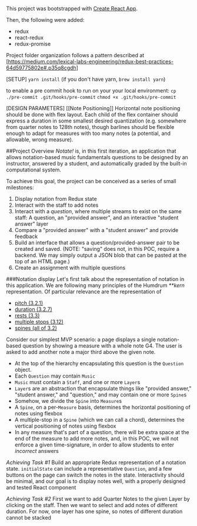 This project was bootstrapped with [Create React App](https://github.com/facebookincubator/create-react-app).

Then, the following were added:
* redux
* react-redux
* redux-promise

Project folder organization follows a pattern described at [https://medium.com/lexical-labs-engineering/redux-best-practices-64d59775802e#.p35q8cgdh]

[SETUP]
`yarn install`
(if you don't have yarn, `brew install yarn`)

to enable a pre commit hook to run on your your local environment:
`cp ./pre-commit .git/hooks/pre-commit`
`chmod +x .git/hooks/pre-commit`

[DESIGN PARAMETERS]
[[Note Positioning]]
Horizontal note positioning should be done with flex layout. Each child of the flex container should express a duration in some smallest desired quantization (e.g. somewhere from quarter notes to 128th notes), though barlines should be flexible enough to adapt for measures with too many notes (a potential, and allowable, wrong measure).


##Project Overview
_Notate!_ is, in this first iteration, an application that allows notation-based
music fundamentals questions to be designed by an instructor, answered by a student,
and automatically graded by the built-in computational system.

To achieve this goal, the project can be conceived as a series of small milestones:
1. Display notation from Redux state
2. Interact with the staff to add notes
3. Interact with a _question_, where multiple streams to exist on the same staff: A question, an "provided answer",
   and an interactive "student answer" layer
4. Compare a "provided answer" with a "student answer" and provide feedback
5. Build an interface that allows a question/provided-answer pair to be created and saved.
   (NOTE: "saving" does not, in this POC, require a backend. We may simply output a JSON blob
   that can be pasted at the top of an HTML page.)
6. Create an assignment with multiple questions

###Notation display
Let's first talk about the representation of notation in this application.
We are following many principles of the Humdrum _**kern_ representation.
Of particular relevance are the representation of
- [pitch (3.2.1)](http://www.music-cog.ohio-state.edu/Humdrum/representations/kern.html#Pitch)
- [duration (3.2.7)](http://www.music-cog.ohio-state.edu/Humdrum/representations/kern.html#Duration)
- [rests (3.3)](http://www.music-cog.ohio-state.edu/Humdrum/representations/kern.html#Rests)
- [multiple stops (3.12)](http://www.music-cog.ohio-state.edu/Humdrum/representations/kern.html#Multiple%20Stops)
- [spines (all of 3.2)](http://www.music-cog.ohio-state.edu/Humdrum/representations/kern.html#Humdrum)

Consider our simplest MVP scenario: a page displays a single notation-based question by showing
a measure with a whole note G4. The user is asked to add another note a major third above the given note.

- At the top of the hierarchy encapsulating this question is the `Question` object.
- Each `Question` may contain `Music`
- `Music` must contain a `Staff`, and one or more `Layer`s
- `Layer`s are an abstraction that encapsulate things like "provided answer," "student answer," and "question,"
  and may contain one or more `Spine`s
- Somehow, we divide the `Spine` into `Measure`s
- A `Spine`, on a per-`Measure` basis, determines the horizontal positioning of notes using flexbox
- A multiple-stop in a `Spine` (which we can call a chord), determines the vertical positioning of notes using flexbox
- In any measure that's part of a question, there will be extra space at the end of the measure to add more notes,
  and, in this POC, we will not enforce a given time-signature, in order to allow students to enter _incorrect_ answers

_Achieving Task #1_
Build an appropriate Redux representation of a notation state. `initialState` can include
a representative `Question`, and a few buttons on the page can switch the notes in the state.
Interactivity should be minimal, and our goal is to display
notes well, with a properly designed and tested React component

_Achieving Task #2_
First we want to add Quarter Notes to the given Layer by clicking on the staff.
Then we want to select and add notes of different duration.
For now, one layer has one spine, so notes of different duration cannot be stacked
